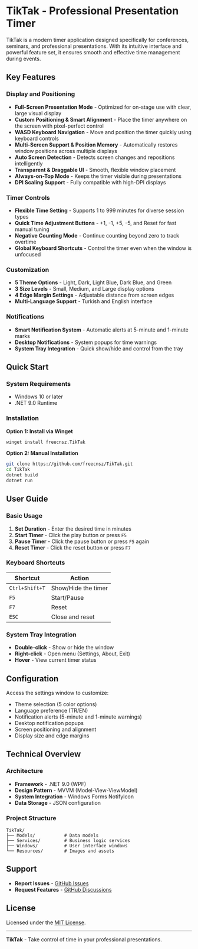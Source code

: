 # TikTak - Professional Presentation Timer

TikTak is a modern timer application designed specifically for conferences, seminars, and professional presentations. With its intuitive interface and powerful feature set, it ensures smooth and effective time management during events.

## Key Features

### Display and Positioning
- **Full-Screen Presentation Mode** - Optimized for on-stage use with clear, large visual display
- **Custom Positioning & Smart Alignment** - Place the timer anywhere on the screen with pixel-perfect control
- **WASD Keyboard Navigation** - Move and position the timer quickly using keyboard controls
- **Multi-Screen Support & Position Memory** - Automatically restores window positions across multiple displays
- **Auto Screen Detection** - Detects screen changes and repositions intelligently
- **Transparent & Draggable UI** - Smooth, flexible window placement
- **Always-on-Top Mode** - Keeps the timer visible during presentations
- **DPI Scaling Support** - Fully compatible with high-DPI displays

### Timer Controls
- **Flexible Time Setting** - Supports 1 to 999 minutes for diverse session types
- **Quick Time Adjustment Buttons** - +1, -1, +5, -5, and Reset for fast manual tuning
- **Negative Counting Mode** - Continue counting beyond zero to track overtime
- **Global Keyboard Shortcuts** - Control the timer even when the window is unfocused

### Customization
- **5 Theme Options** - Light, Dark, Light Blue, Dark Blue, and Green
- **3 Size Levels** - Small, Medium, and Large display options
- **4 Edge Margin Settings** - Adjustable distance from screen edges
- **Multi-Language Support** - Turkish and English interface

### Notifications
- **Smart Notification System** - Automatic alerts at 5-minute and 1-minute marks
- **Desktop Notifications** - System popups for time warnings
- **System Tray Integration** - Quick show/hide and control from the tray

## Quick Start

### System Requirements
- Windows 10 or later
- .NET 9.0 Runtime

### Installation

**Option 1: Install via Winget**
```bash
winget install freecnsz.TikTak
```

**Option 2: Manual Installation**
```bash
git clone https://github.com/freecnsz/TikTak.git
cd TikTak
dotnet build
dotnet run
```

## User Guide

### Basic Usage
1. **Set Duration** - Enter the desired time in minutes
2. **Start Timer** - Click the play button or press `F5`
3. **Pause Timer** - Click the pause button or press `F5` again
4. **Reset Timer** - Click the reset button or press `F7`

### Keyboard Shortcuts
| Shortcut | Action |
|----------|--------|
| `Ctrl+Shift+T` | Show/Hide the timer |
| `F5` | Start/Pause |
| `F7` | Reset |
| `ESC` | Close and reset |

### System Tray Integration
- **Double-click** - Show or hide the window
- **Right-click** - Open menu (Settings, About, Exit)
- **Hover** - View current timer status

## Configuration

Access the settings window to customize:
- Theme selection (5 color options)
- Language preference (TR/EN)
- Notification alerts (5-minute and 1-minute warnings)
- Desktop notification popups
- Screen positioning and alignment
- Display size and edge margins

## Technical Overview

### Architecture
- **Framework** - .NET 9.0 (WPF)
- **Design Pattern** - MVVM (Model-View-ViewModel)
- **System Integration** - Windows Forms NotifyIcon
- **Data Storage** - JSON configuration

### Project Structure
```
TikTak/
├── Models/           # Data models
├── Services/         # Business logic services
├── Windows/          # User interface windows
└── Resources/        # Images and assets
```

## Support

- **Report Issues** - [GitHub Issues](https://github.com/freecnsz/TikTak/issues)
- **Request Features** - [GitHub Discussions](https://github.com/freecnsz/TikTak/discussions)

## License

Licensed under the [MIT License](LICENSE).

---

**TikTak** - Take control of time in your professional presentations.
